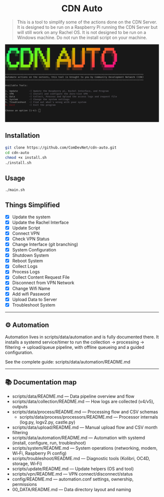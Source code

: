 <h1 align="center"> CDN Auto </h1>

> This is a tool to simplify some of the actions done on the CDN Server. It is designed to be run on a Raspberry Pi running the CDN Server but will still work on any Rachel OS. It is not designed to be run on a Windows machine. Do not run the install script on your machine.

<!-- Image -->
<p align="center">
  <img src="./img/shot.png" alt="Screenshot" width="600">
</p>

## Installation

```bash
git clone https://github.com/ComDevNet/cdn-auto.git
cd cdn-auto
chmod +x install.sh
./install.sh
```

## Usage

```bash
./main.sh
```

## Things Simplified

- [x] Update the system
- [x] Update the Rachel Interface
- [x] Update Script
- [x] Connect VPN
- [x] Check VPN Status
- [x] Change Interface (git branching)
- [x] System Configuration
- [x] Shutdown System
- [x] Reboot System
- [x] Collect Logs
- [x] Process Logs
- [x] Collect Content Request File
- [x] Disconnect from VPN Network
- [x] Change Wifi Name
- [x] Add wifi Password
- [x] Upload Data to Server
- [x] Troubleshoot System

---

## ⚙️ Automation

Automation lives in scripts/data/automation and is fully documented there. It installs a systemd service/timer to run the collection → processing → filtering → upload/queue pipeline, with offline queueing and a guided configuration.

See the complete guide: scripts/data/automation/README.md

---

## 📚 Documentation map

- scripts/data/README.md — Data pipeline overview and flow
- scripts/data/collection/README.md — How logs are collected (v4/v5), outputs
- scripts/data/process/README.md — Processing flow and CSV schemas
  - scripts/data/process/processors/README.md — Processor internals (log.py, logv2.py, castle.py)
- scripts/data/upload/README.md — Manual upload flow and CSV month filtering
- scripts/data/automation/README.md — Automation with systemd (install, configure, run, troubleshoot)
- scripts/system/README.md — System operations (networking, modem, Wi‑Fi, Raspberry Pi config)
- scripts/troubleshoot/README.md — Diagnostic tools (Kolibri, OC4D, storage, Wi‑Fi)
- scripts/update/README.md — Update helpers (OS and tool)
- scripts/vpn/README.md — VPN connect/disconnect/status
- config/README.md — automation.conf settings, ownership, permissions
- 00_DATA/README.md — Data directory layout and naming
